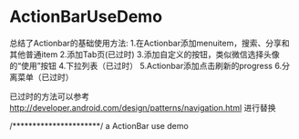 ActionBarUseDemo
================

总结了Actionbar的基础使用方法:
1.在Actionbar添加menuitem，搜索、分享和其他普通item
2.添加Tab页(已过时)
3.添加自定义的按钮，类似微信选择头像的“使用”按钮
4.下拉列表（已过时）
5.Actionbar添加点击刷新的progress
6.分离菜单（已过时）

已过时的方法可以参考 http://developer.android.com/design/patterns/navigation.html 进行替换

/**********************/
a ActionBar use demo
